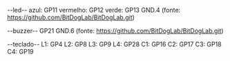 --led--
azul: GP11
vermelho: GP12
verde: GP13
GND.4
(fonte: https://github.com/BitDogLab/BitDogLab.git)

--buzzer-- 
GP21
GND.6
(fonte: https://github.com/BitDogLab/BitDogLab.git)

--teclado--
L1: GP4
L2: GP8
L3: GP9
L4: GP28
C1: GP16
C2: GP17
C3: GP18
C4: GP19
